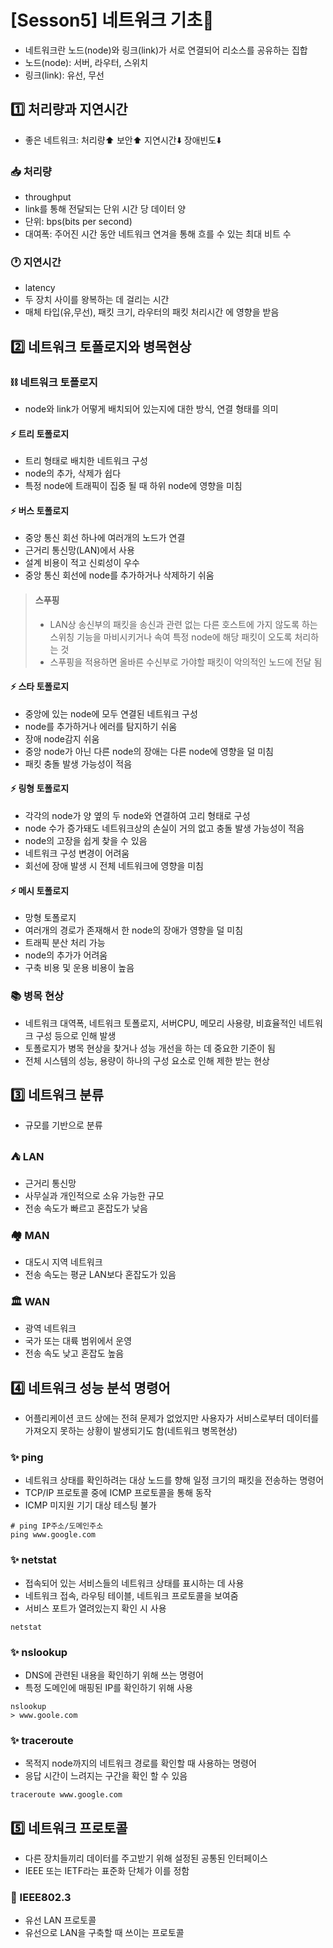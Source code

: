 # [Sesson5] 네트워크 기초💾
- 네트워크란 노드(node)와 링크(link)가 서로 연결되어 리소스를 공유하는 집합
- 노드(node): 서버, 라우터, 스위치
- 링크(link): 유선, 무선

## 1️⃣ 처리량과 지연시간
- 좋은 네트워크: 처리량⬆️ 보안⬆️ 지연시간⬇️ 장애빈도⬇️

### 📥 처리량
- throughput
- link를 통해 전달되는 단위 시간 당 데이터 양
- 단위: bps(bits per second)
- 대여폭: 주어진 시간 동안 네트워크 연겨을 통해 흐를 수 있는 최대 비트 수

### 🕐 지연시간
- latency
- 두 장치 사이를 왕복하는 데 걸리는 시간
- 매체 타입(유,무선), 패킷 크기, 라우터의 패킷 처리시간 에 영향을 받음

## 2️⃣ 네트워크 토폴로지와 병목현상

### ⛓️ 네트워크 토폴로지
- node와 link가 어떻게 배치되어 있는지에 대한 방식, 연결 형태를 의미

#### ⚡️ 트리 토폴로지
- 트리 형태로 배치한 네트워크 구성
- node의 추가, 삭제가 쉽다
- 특정 node에 트래픽이 집중 될 때 하위 node에 영향을 미침

#### ⚡️ 버스 토폴로지
- 중앙 통신 회선 하나에 여러개의 노드가 연결
- 근거리 통신망(LAN)에서 사용
- 설계 비용이 적고 신뢰성이 우수
- 중앙 통신 회선에 node를 추가하거나 삭제하기 쉬움

>#### 스푸핑
>- LAN상 송신부의 패킷을 송신과 관련 없는 다른 호스트에 가지 않도록 하는 스위칭 기능을 마비시키거나 속여 특정 node에 해당 패킷이 오도록 처리하는 것
>- 스푸핑을 적용하면 올바른 수신부로 가야할 패킷이 악의적인 노드에 전달 됨

#### ⚡️ 스타 토폴로지
- 중앙에 있는 node에 모두 연결된 네트워크 구성
- node를 추가하거나 에러를 탐지하기 쉬움
- 장애 node감지 쉬움
- 중앙 node가 아닌 다른 node의 장애는 다른 node에 영향을 덜 미침
- 패킷 충돌 발생 가능성이 적음

#### ⚡️ 링형 토폴로지
- 각각의 node가 양 옆의 두 node와 연결하여 고리 형태로 구성
- node 수가 증가돼도 네트워크상의 손실이 거의 없고 충돌 발생 가능성이 적음
- node의 고장을 쉽게 찾을 수 있음
- 네트워크 구성 변경이 어려움
- 회선에 장애 발생 시 전체 네트워크에 영향을 미침

#### ⚡️ 메시 토폴로지
- 망형 토폴로지
- 여러개의 경로가 존재해서 한 node의 장애가 영향을 덜 미침
- 트래픽 분산 처리 가능
- node의 추가가 어려움
- 구축 비용 및 운용 비용이 높음

### 📚 병목 현상
- 네트워크 대역폭, 네트워크 토폴로지, 서버CPU, 메모리 사용량, 비효율적인 네트워크 구성 등으로 인해 발생
- 토폴로지가 병목 현상을 찾거나 성능 개선을 하는 데 중요한 기준이 됨
- 전체 시스템의 성능, 용량이 하나의 구성 요소로 인해 제한 받는 현상

## 3️⃣ 네트워크 분류
- 규모를 기반으로 분류

### ⛺️ LAN
- 근거리 통신망
- 사무실과 개인적으로 소유 가능한 규모
- 전송 속도가 빠르고 혼잡도가 낮음

### 🏘️ MAN
- 대도시 지역 네트워크
- 전송 속도는 평균 LAN보다 혼잡도가 있음

### 🏛️ WAN
- 광역 네트워크
- 국가 또는 대륙 범위에서 운영
- 전송 속도 낮고 혼잡도 높음

## 4️⃣ 네트워크 성능 분석 명령어
- 어플리케이션 코드 상에는 전혀 문제가 없었지만 사용자가 서비스로부터 데이터를 가져오지 못하는 상황이 발생되기도 함(네트워크 병목현상)

### ✨ ping
- 네트워크 상태를 확인하려는 대상 노드를 향해 일정 크기의 패킷을 전송하는 명령어
- TCP/IP 프로토콜 중에 ICMP 프로토콜을 통해 동작
- ICMP 미지원 기기 대상 테스팅 불가
```shell
# ping IP주소/도메인주소
ping www.google.com
```

### ✨ netstat
- 접속되어 있는 서비스들의 네트워크 상태를 표시하는 데 사용
- 네트워크 접속, 라우팅 테이블, 네트워크 프로토콜을 보여줌
- 서비스 포트가 열려있는지 확인 시 사용
```shell
netstat
```

### ✨ nslookup
- DNS에 관련된 내용을 확인하기 위해 쓰는 명령어
- 특정 도메인에 매핑된 IP를 확인하기 위해 사용
```shell
nslookup
> www.goole.com
```

### ✨ traceroute
- 목적지 node까지의 네트워크 경로를 확인할 때 사용하는 명령어
- 응답 시간이 느려지는 구간을 확인 할 수 있음
```shell
traceroute www.google.com
```
## 5️⃣ 네트워크 프로토콜
- 다른 장치들끼리 데이터를 주고받기 위해 설정된 공통된 인터페이스
- IEEE 또는 IETF라는 표준화 단체가 이를 정함

### 📄 IEEE802.3
- 유선 LAN 프로토콜
- 유선으로 LAN을 구축할 때 쓰이는 프로토콜
